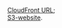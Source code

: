 [CloudFront URL](https://d3jaovpowxugnv.cloudfront.net/);
<br>
[S3-website](http://e-commerce-rs.s3-website-eu-west-1.amazonaws.com/).

